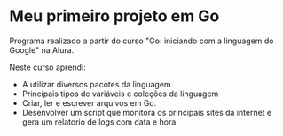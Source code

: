 # Meu primeiro projeto em Go

Programa realizado a partir do curso "Go: iniciando com a linguagem do Google" na Alura. 

Neste curso aprendi:
- A utilizar diversos pacotes da linguagem
- Principais tipos de variáveis e coleções da linguagem
- Criar, ler e escrever arquivos em Go.
- Desenvolver um script que monitora os principais sites da internet e gera um relatorio de logs com data e hora.

